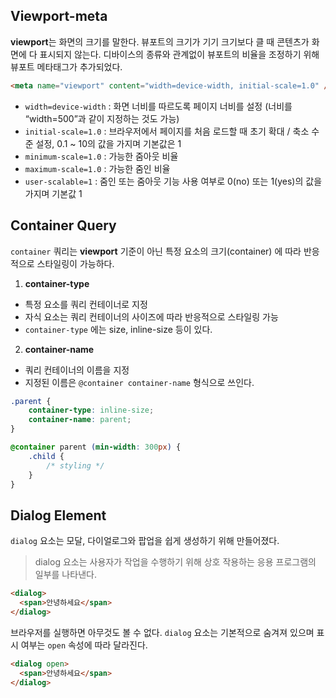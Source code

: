 ## Viewport-meta

**viewport**는 화면의 크기를 말한다. 뷰포트의 크기가 기기 크기보다 클 때 콘텐츠가 화면에 다 표시되지 않는다. 디바이스의 종류와 관계없이 뷰포트의 비율을 조정하기 위해 뷰포트 메타태그가 추가되었다.

```html
<meta name="viewport" content="width=device-width, initial-scale=1.0" />
```

- `width=device-width` : 화면 너비를 따르도록 페이지 너비를 설정 (너비를 “width=500”과 같이 지정하는 것도 가능)
- `initial-scale=1.0` : 브라우저에서 페이지를 처음 로드할 때 초기 확대 / 축소 수준 설정, 0.1 ~ 10의 값을 가지며 기본값은 1
- `minimum-scale=1.0` : 가능한 줌아웃 비율
- `maximum-scale=1.0` : 가능한 줌인 비율
- `user-scalable=1` : 줌인 또는 줌아웃 기능 사용 여부로 0(no) 또는 1(yes)의 값을 가지며 기본값 1

## Container Query

`container` 쿼리는 **viewport** 기준이 아닌 특정 요소의 크기(container) 에 따라 반응적으로 스타일링이 가능하다.

1. **container-type**

- 특정 요소를 쿼리 컨테이너로 지정
- 자식 요소는 쿼리 컨테이너의 사이즈에 따라 반응적으로 스타일링 가능
- `container-type` 에는 size, inline-size 등이 있다.

2. **container-name**

- 쿼리 컨테이너의 이름을 지정
- 지정된 이름은 `@container container-name` 형식으로 쓰인다.

```CSS
.parent {
	container-type: inline-size;
	container-name: parent;
}

@container parent (min-width: 300px) {
	.child {
		/* styling */
	}
}
```

## Dialog Element

`dialog` 요소는 모달, 다이얼로그와 팝업을 쉽게 생성하기 위해 만들어졌다.

> dialog 요소는 사용자가 작업을 수행하기 위해 상호 작용하는 응용 프로그램의 일부를 나타낸다.

```html
<dialog>
  <span>안녕하세요</span>
</dialog>
```

브라우저를 실행하면 아무것도 볼 수 없다. `dialog` 요소는 기본적으로 숨겨져 있으며 표시 여부는 `open` 속성에 따라 달라진다.

```html
<dialog open>
  <span>안녕하세요</span>
</dialog>
```
